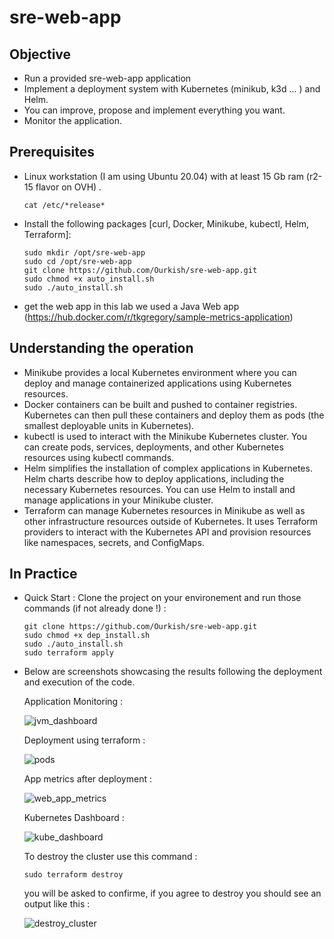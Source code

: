 # sre-web-app

## Objective

- Run a provided sre-web-app application
- Implement a deployment system with Kubernetes (minikub, k3d ... ) and Helm.
- You can improve, propose and implement everything you want.
- Monitor the application.

## Prerequisites

- Linux workstation (I am using Ubuntu 20.04) with at least 15 Gb ram (r2-15 flavor on OVH) .
  `````
  cat /etc/*release*
  `````
- Install the following packages [curl, Docker, Minikube, kubectl, Helm, Terraform]:
  `````
  sudo mkdir /opt/sre-web-app
  sudo cd /opt/sre-web-app
  git clone https://github.com/Ourkish/sre-web-app.git
  sudo chmod +x auto_install.sh
  sudo ./auto_install.sh
  `````
- get the web app
  in this lab we used a Java Web app (https://hub.docker.com/r/tkgregory/sample-metrics-application)
  
## Understanding the operation

- Minikube provides a local Kubernetes environment where you can deploy and manage containerized applications using Kubernetes resources.
- Docker containers can be built and pushed to container registries. Kubernetes can then pull these containers and deploy them as pods (the smallest deployable units in Kubernetes).
- kubectl is used to interact with the Minikube Kubernetes cluster. You can create pods, services, deployments, and other Kubernetes resources using kubectl commands.
- Helm simplifies the installation of complex applications in Kubernetes. Helm charts describe how to deploy applications, including the necessary Kubernetes resources. You can use Helm to install and manage applications 
  in your Minikube cluster.
- Terraform can manage Kubernetes resources in Minikube as well as other infrastructure resources outside of Kubernetes. It uses Terraform providers to interact with the Kubernetes API and provision resources like 
  namespaces, secrets, and ConfigMaps.

## In Practice
- Quick Start :
  Clone the project on your environement and run those commands (if not already done !) :
  `````
  git clone https://github.com/Ourkish/sre-web-app.git
  sudo chmod +x dep_install.sh
  sudo ./auto_install.sh
  sudo terraform apply
  `````
- Below are screenshots showcasing the results following the deployment and execution of the code.
  
  Application Monitoring :
  
  ![jvm_dashboard](https://github.com/Ourkish/sre-web-app/assets/67292535/c888760b-1166-471e-925f-882cb5fda8b5)

  Deployment using terraform :
  
  ![pods](https://github.com/Ourkish/sre-web-app/assets/67292535/fe3d8bcc-05ce-4c50-ad74-7d34f094002d)

  App metrics after deployment :
  
  ![web_app_metrics](https://github.com/Ourkish/sre-web-app/assets/67292535/b89fd98e-b968-4d83-bb5d-7dee749bc0f7)

  Kubernetes Dashboard :
  
  ![kube_dashboard](https://github.com/Ourkish/sre-web-app/assets/67292535/8762a72c-2ac2-47e4-a965-baf36bc6692a)

  To destroy the cluster use this command :
  `````
  sudo terraform destroy
  `````
  you will be asked to confirme, if you agree to destroy you should see an output like this :
  
  ![destroy_cluster](https://github.com/Ourkish/sre-web-app/assets/67292535/f59a86f6-ebb8-4583-b93a-82ba823591c6)



  
  
